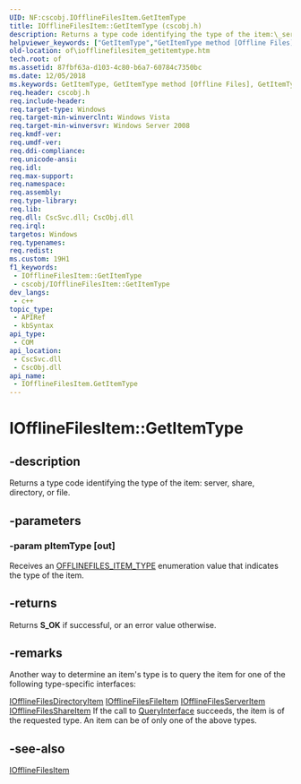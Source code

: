 ```yaml
---
UID: NF:cscobj.IOfflineFilesItem.GetItemType
title: IOfflineFilesItem::GetItemType (cscobj.h)
description: Returns a type code identifying the type of the item:\_server, share, directory, or file.
helpviewer_keywords: ["GetItemType","GetItemType method [Offline Files]","GetItemType method [Offline Files]","IOfflineFilesItem interface","IOfflineFilesItem interface [Offline Files]","GetItemType method","IOfflineFilesItem.GetItemType","IOfflineFilesItem::GetItemType","cscobj/IOfflineFilesItem::GetItemType","of.iofflinefilesitem_getitemtype"]
old-location: of\iofflinefilesitem_getitemtype.htm
tech.root: of
ms.assetid: 87fbf63a-d103-4c80-b6a7-60784c7350bc
ms.date: 12/05/2018
ms.keywords: GetItemType, GetItemType method [Offline Files], GetItemType method [Offline Files],IOfflineFilesItem interface, IOfflineFilesItem interface [Offline Files],GetItemType method, IOfflineFilesItem.GetItemType, IOfflineFilesItem::GetItemType, cscobj/IOfflineFilesItem::GetItemType, of.iofflinefilesitem_getitemtype
req.header: cscobj.h
req.include-header: 
req.target-type: Windows
req.target-min-winverclnt: Windows Vista
req.target-min-winversvr: Windows Server 2008
req.kmdf-ver: 
req.umdf-ver: 
req.ddi-compliance: 
req.unicode-ansi: 
req.idl: 
req.max-support: 
req.namespace: 
req.assembly: 
req.type-library: 
req.lib: 
req.dll: CscSvc.dll; CscObj.dll
req.irql: 
targetos: Windows
req.typenames: 
req.redist: 
ms.custom: 19H1
f1_keywords:
 - IOfflineFilesItem::GetItemType
 - cscobj/IOfflineFilesItem::GetItemType
dev_langs:
 - c++
topic_type:
 - APIRef
 - kbSyntax
api_type:
 - COM
api_location:
 - CscSvc.dll
 - CscObj.dll
api_name:
 - IOfflineFilesItem.GetItemType
---
```


# IOfflineFilesItem::GetItemType


## -description

Returns a type code identifying the type of the item: server, share, directory, or file.

## -parameters

### -param pItemType [out]

Receives an <a href="https://docs.microsoft.com/windows/desktop/api/cscobj/ne-cscobj-offlinefiles_item_type">OFFLINEFILES_ITEM_TYPE</a> enumeration value that indicates the type of the item.

## -returns

Returns <b>S_OK</b> if successful, or an error value otherwise.

## -remarks

Another way to determine an item's type is to query the item for one of the following type-specific interfaces:

<a href="https://docs.microsoft.com/windows/desktop/api/cscobj/nn-cscobj-iofflinefilesdirectoryitem">IOfflineFilesDirectoryItem</a>
<a href="https://docs.microsoft.com/previous-versions/windows/desktop/api/cscobj/nn-cscobj-iofflinefilesfileitem">IOfflineFilesFileItem</a>
<a href="https://docs.microsoft.com/windows/desktop/api/cscobj/nn-cscobj-iofflinefilesserveritem">IOfflineFilesServerItem</a>
<a href="https://docs.microsoft.com/windows/desktop/api/cscobj/nn-cscobj-iofflinefilesshareitem">IOfflineFilesShareItem</a>
If the call to <a href="https://docs.microsoft.com/windows/desktop/api/unknwn/nf-unknwn-iunknown-queryinterface(q)">QueryInterface</a> succeeds, the item is of the requested type.  An item can be of only one of the above types.

## -see-also

<a href="https://docs.microsoft.com/previous-versions/windows/desktop/api/cscobj/nn-cscobj-iofflinefilesitem">IOfflineFilesItem</a>


